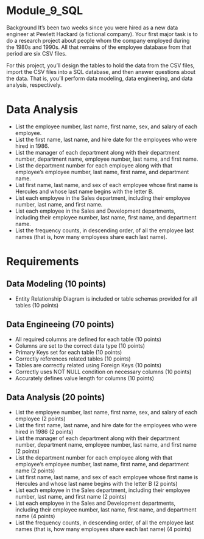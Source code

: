 # Module_9_SQL

Background
It’s been two weeks since you were hired as a new data engineer at Pewlett Hackard (a fictional company). Your first major task is to do a research project about people whom the company employed during the 1980s and 1990s. All that remains of the employee database from that period are six CSV files.

For this project, you’ll design the tables to hold the data from the CSV files, import the CSV files into a SQL database, and then answer questions about the data. That is, you’ll perform data modeling, data engineering, and data analysis, respectively.

# Data Analysis
- List the employee number, last name, first name, sex, and salary of each employee.
- List the first name, last name, and hire date for the employees who were hired in 1986.
- List the manager of each department along with their department number, department name, employee number, last name, and first name.
- List the department number for each employee along with that employee’s employee number, last name, first name, and department name.
- List first name, last name, and sex of each employee whose first name is Hercules and whose last name begins with the letter B.
- List each employee in the Sales department, including their employee number, last name, and first name.
- List each employee in the Sales and Development departments, including their employee number, last name, first name, and department name.
- List the frequency counts, in descending order, of all the employee last names (that is, how many employees share each last name).

# Requirements
## Data Modeling (10 points)
- Entity Relationship Diagram is included or table schemas provided for all tables (10 points)
## Data Engineeing (70 points)
- All required columns are defined for each table (10 points)
- Columns are set to the correct data type (10 points)
- Primary Keys set for each table (10 points)
- Correctly references related tables (10 points)
- Tables are correctly related using Foreign Keys (10 points)
- Correctly uses NOT NULL condition on necessary columns (10 points)
- Accurately defines value length for columns (10 points)
## Data Analysis (20 points)
- List the employee number, last name, first name, sex, and salary of each employee (2 points)
- List the first name, last name, and hire date for the employees who were hired in 1986 (2 points)
- List the manager of each department along with their department number, department name, employee number, last name, and first name (2 points)
- List the department number for each employee along with that employee’s employee number, last name, first name, and department name (2 points)
- List first name, last name, and sex of each employee whose first name is Hercules and whose last name begins with the letter B (2 points)
- List each employee in the Sales department, including their employee number, last name, and first name (2 points)
- List each employee in the Sales and Development departments, including their employee number, last name, first name, and department name (4 points)
- List the frequency counts, in descending order, of all the employee last names (that is, how many employees share each last name) (4 points)